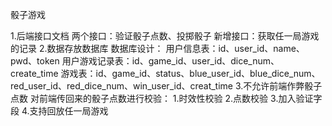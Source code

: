 骰子游戏

1.后端接口文档
    两个接口：验证骰子点数、投掷骰子
    新增接口：获取任一局游戏的记录
2.数据存放数据库
    数据库设计：
        用户信息表：id、user_id、name、pwd、token
        用户游戏记录表：id、game_id、user_id、dice_num、create_time 
        游戏表：id、game_id、status、blue_user_id、blue_dice_num、red_user_id、red_dice_num、win_user_id、creat_time
3.不允许前端作弊骰子点数
    对前端传回来的骰子点数进行校验：
        1.时效性校验
        2.点数校验
        3.加入验证字段
4.支持回放任一局游戏
